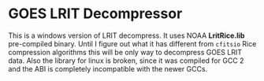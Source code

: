GOES LRIT Decompressor
=========================================

This is a windows version of LRIT decompress. It uses NOAA **LritRice.lib** pre-compiled binary. Until I figure out what it has different from `cfitsio` Rice compression algorithms this will be only way to decompress GOES LRIT data. Also the library for linux is broken, since it was compiled for GCC 2 and the ABI is completely incompatible with the newer GCCs. 
